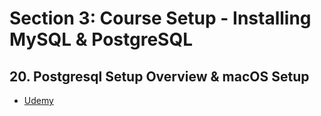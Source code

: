 # **Section 3: Course Setup - Installing MySQL & PostgreSQL**

## 20. Postgresql Setup Overview & macOS Setup

- [Udemy](https://www.udemy.com/course/sql-the-complete-developers-guide-mysql-postgresql/learn/lecture/28611982#overview)

